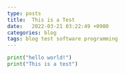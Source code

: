 ```yaml
---
type: posts
title:  This is a Test
date:   2022-03-21 03:22:49 +0900
categories: blog
tags: blog test software programming
---
```


```python
print("hello world!")
print("This is a test")
```